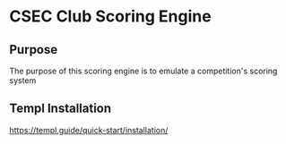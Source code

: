 # CSEC Club Scoring Engine

## Purpose
The purpose of this scoring engine is to emulate a competition's scoring system

## Templ Installation
https://templ.guide/quick-start/installation/
